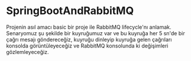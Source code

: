 # SpringBootAndRabbitMQ
Projenin asıl amacı basic bir proje ile RabbitMQ lifecycle'nı anlamak.
Senaryomuz şu şekilde bir kuyruğumuz var ve bu kuyruğa her 5 sn'de bir çağrı mesajı göndereceğiz, kuyruğu dinleyip kuyruğa gelen çağrıları konsolda görüntüleyeceğiz ve RabbitMQ konsolunda ki değişimleri gözlemleyeceğiz.
